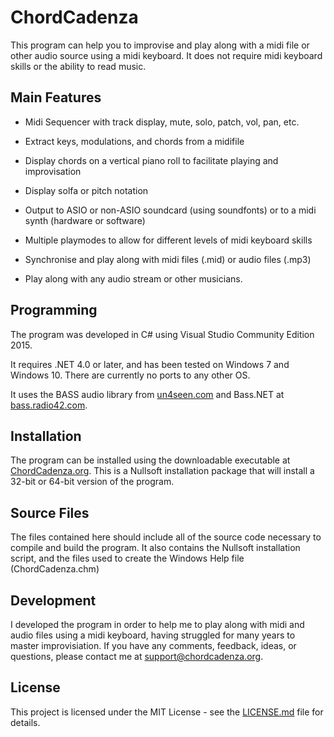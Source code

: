 # ChordCadenza
This program can help you to improvise and play along with a midi file or other audio source using a midi keyboard. It does not require midi keyboard skills or the ability to read music. 

## Main Features

* Midi Sequencer with track display, mute, solo, patch, vol, pan, etc.

* Extract keys, modulations, and chords from a midifile

* Display chords on a vertical piano roll to facilitate playing and improvisation

* Display solfa or pitch notation

* Output to ASIO or non-ASIO soundcard (using soundfonts) or to a midi synth (hardware or software)

* Multiple playmodes to allow for different levels of midi keyboard skills

* Synchronise and play along with midi files (.mid) or audio files (.mp3)

* Play along with any audio stream or other musicians.

## Programming

The program was developed in C# using Visual Studio Community Edition 2015.

It requires .NET 4.0 or later, and has been tested on Windows 7 and Windows 10. There are currently no ports to any other OS.

It uses the BASS audio library from [un4seen.com](https://un4seen.com) and Bass.NET at [bass.radio42.com](http://bass.radio42.com).

## Installation

The program can be installed using the downloadable executable at [ChordCadenza.org](http://chordcadenza.org/#loc_download). This is a Nullsoft installation package that will install a 32-bit or 64-bit version of the program.

## Source Files

The files contained here should include all of the source code necessary to compile and build the program. It also contains the Nullsoft installation script, and the files used to create the Windows Help file (ChordCadenza.chm)

## Development

I developed the program in order to help me to play along with midi and audio files using a midi keyboard, having struggled for many years to master improvisiation. If you have any comments, feedback, ideas, or questions, please contact me at support@chordcadenza.org.

## License

This project is licensed under the MIT License - see the [LICENSE.md](LICENSE.md) file for details.
